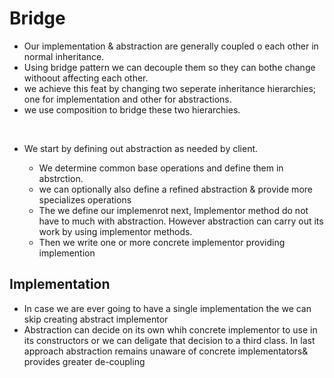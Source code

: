<h1>Bridge</h1>
<ul>
<li> Our implementation & abstraction are generally coupled o each other in normal inheritance.</li>
<li> Using bridge pattern we can decouple them so they can bothe change withoout affecting each other.</li>
<li> we achieve this feat by changing two seperate inheritance hierarchies; one for implementation and other for abstractions.</li>
<li> we use composition to bridge these two hierarchies.</li>
</ul>


<br>
<ul>
  <li>We start by defining out abstraction as needed by client.</li>
  <ul>
    <li>We determine common base operations and  define them in abstrction. </li>
    <li>we can optionally also define a refined abstraction & provide more specializes operations</li>
    <li>The we define our implemenrot next, Implementor method do not have to much with abstraction. However abstraction can carry out its work by using implementor methods.</li>
    <li>Then we write one or more concrete implementor providing implemention</li>
  </ul>
</ul>


<h2>Implementation </h2>
<ul>
<li>In case we are ever going to have a single implementation the we can skip creating abstract implementor</li>
<li>Abstraction can decide on its own whih concrete implementor to use in its constructors or we can deligate that decision to a third class. In last approach abstraction remains unaware of concrete implementators& provides greater de-coupling</li>
</ul>
